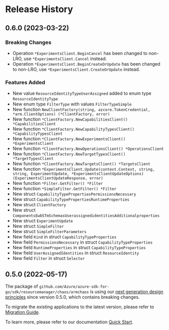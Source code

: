 # Release History

## 0.6.0 (2023-03-22)
### Breaking Changes

- Operation `*ExperimentsClient.BeginCancel` has been changed to non-LRO, use `*ExperimentsClient.Cancel` instead.
- Operation `*ExperimentsClient.BeginCreateOrUpdate` has been changed to non-LRO, use `*ExperimentsClient.CreateOrUpdate` instead.

### Features Added

- New value `ResourceIdentityTypeUserAssigned` added to enum type `ResourceIdentityType`
- New enum type `FilterType` with values `FilterTypeSimple`
- New function `NewClientFactory(string, azcore.TokenCredential, *arm.ClientOptions) (*ClientFactory, error)`
- New function `*ClientFactory.NewCapabilitiesClient() *CapabilitiesClient`
- New function `*ClientFactory.NewCapabilityTypesClient() *CapabilityTypesClient`
- New function `*ClientFactory.NewExperimentsClient() *ExperimentsClient`
- New function `*ClientFactory.NewOperationsClient() *OperationsClient`
- New function `*ClientFactory.NewTargetTypesClient() *TargetTypesClient`
- New function `*ClientFactory.NewTargetsClient() *TargetsClient`
- New function `*ExperimentsClient.Update(context.Context, string, string, ExperimentUpdate, *ExperimentsClientUpdateOptions) (ExperimentsClientUpdateResponse, error)`
- New function `*Filter.GetFilter() *Filter`
- New function `*SimpleFilter.GetFilter() *Filter`
- New struct `CapabilityTypePropertiesPermissionsNecessary`
- New struct `CapabilityTypePropertiesRuntimeProperties`
- New struct `ClientFactory`
- New struct `ComponentsEwb5TmSchemasUserassignedidentitiesAdditionalproperties`
- New struct `ExperimentUpdate`
- New struct `SimpleFilter`
- New struct `SimpleFilterParameters`
- New field `Kind` in struct `CapabilityTypeProperties`
- New field `PermissionsNecessary` in struct `CapabilityTypeProperties`
- New field `RuntimeProperties` in struct `CapabilityTypeProperties`
- New field `UserAssignedIdentities` in struct `ResourceIdentity`
- New field `Filter` in struct `Selector`


## 0.5.0 (2022-05-17)

The package of `github.com/Azure/azure-sdk-for-go/sdk/resourcemanager/chaos/armchaos` is using our [next generation design principles](https://azure.github.io/azure-sdk/general_introduction.html) since version 0.5.0, which contains breaking changes.

To migrate the existing applications to the latest version, please refer to [Migration Guide](https://aka.ms/azsdk/go/mgmt/migration).

To learn more, please refer to our documentation [Quick Start](https://aka.ms/azsdk/go/mgmt).